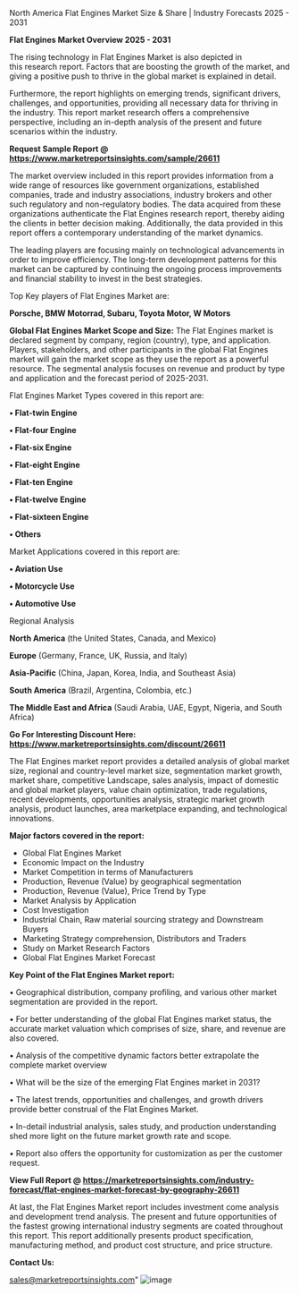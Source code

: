   North America Flat Engines Market Size & Share | Industry Forecasts 2025 - 2031

<Strong> Flat Engines Market Overview 2025 - 2031</strong>

The rising technology in Flat Engines Market is also depicted in this research report. Factors that are boosting the growth of the market, and giving a positive push to thrive in the global market is explained in detail.

Furthermore, the report highlights on emerging trends, significant drivers, challenges, and opportunities, providing all necessary data for thriving in the industry. This report market research offers a comprehensive perspective, including an in-depth analysis of the present and future scenarios within the industry.

<strong>Request Sample Report @ <a href=https://www.marketreportsinsights.com/sample/26611>https://www.marketreportsinsights.com/sample/26611</a></strong>

The market overview included in this report provides information from a wide range of resources like government organizations, established companies, trade and industry associations, industry brokers and other such regulatory and non-regulatory bodies. The data acquired from these organizations authenticate the Flat Engines research report, thereby aiding the clients in better decision making. Additionally, the data provided in this report offers a contemporary understanding of the market dynamics.

The leading players are focusing mainly on technological advancements in order to improve efficiency. The long-term development patterns for this market can be captured by continuing the ongoing process improvements and financial stability to invest in the best strategies.

Top Key players of Flat Engines Market are:

<strong>Porsche, BMW Motorrad, Subaru, Toyota Motor, W Motors</strong>

<strong><b>Global Flat Engines Market Scope and Size:</b></strong>
The Flat Engines market is declared segment by company, region (country), type, and application. Players, stakeholders, and other participants in the global Flat Engines market will gain the market scope as they use the report as a powerful resource. The segmental analysis focuses on revenue and product by type and application and the forecast period of 2025-2031.

Flat Engines Market Types covered in this report are:

<strong>• Flat-twin Engine

• Flat-four Engine

• Flat-six Engine

• Flat-eight Engine

• Flat-ten Engine

• Flat-twelve Engine

• Flat-sixteen Engine

• Others</strong>

Market Applications covered in this report are:

<strong>• Aviation Use

• Motorcycle Use

• Automotive Use</strong> 

Regional Analysis

<strong>North America</strong> (the United States, Canada, and Mexico)

<strong>Europe</strong> (Germany, France, UK, Russia, and Italy)

<strong>Asia-Pacific</strong> (China, Japan, Korea, India, and Southeast Asia)

<strong>South America</strong> (Brazil, Argentina, Colombia, etc.)

<strong>The Middle East and Africa</strong> (Saudi Arabia, UAE, Egypt, Nigeria, and South Africa)

<strong>Go For Interesting Discount Here: <a href=https://www.marketreportsinsights.com/discount/26611>https://www.marketreportsinsights.com/discount/26611</a></strong>

The Flat Engines market report provides a detailed analysis of global market size, regional and country-level market size, segmentation market growth, market share, competitive Landscape, sales analysis, impact of domestic and global market players, value chain optimization, trade regulations, recent developments, opportunities analysis, strategic market growth analysis, product launches, area marketplace expanding, and technological innovations.

<strong><b>Major factors covered in the report:</b></strong>
<ul>
  <li>Global Flat Engines Market </li>
  <li>Economic Impact on the Industry</li>
  <li>Market Competition in terms of Manufacturers</li>
  <li>Production, Revenue (Value) by geographical segmentation</li>
  <li>Production, Revenue (Value), Price Trend by Type</li>
  <li>Market Analysis by Application</li>
  <li>Cost Investigation</li>
  <li>Industrial Chain, Raw material sourcing strategy and Downstream Buyers</li>
  <li>Marketing Strategy comprehension, Distributors and Traders</li>
  <li>Study on Market Research Factors</li>
  <li>Global Flat Engines Market Forecast</li>
</ul>

<strong><b>Key Point of the Flat Engines Market report:</b></strong>

• Geographical distribution, company profiling, and various other market segmentation are provided in the report.

• For better understanding of the global Flat Engines market status, the accurate market valuation which comprises of size, share, and revenue are also covered.

• Analysis of the competitive dynamic factors better extrapolate the complete market overview

• What will be the size of the emerging Flat Engines market in 2031?

• The latest trends, opportunities and challenges, and growth drivers provide better construal of the Flat Engines Market.

• In-detail industrial analysis, sales study, and production understanding shed more light on the future market growth rate and scope.

• Report also offers the opportunity for customization as per the customer request.

<strong><b>View Full Report @ <a href=https://marketreportsinsights.com/industry-forecast/flat-engines-market-forecast-by-geography-26611>https://marketreportsinsights.com/industry-forecast/flat-engines-market-forecast-by-geography-26611</a></b></strong>


At last, the Flat Engines Market report includes investment come analysis and development trend analysis. The present and future opportunities of the fastest growing international industry segments are coated throughout this report. This report additionally presents product specification, manufacturing method, and product cost structure, and price structure.

<strong>Contact Us:</strong>

sales@marketreportsinsights.com"
![image](https://github.com/user-attachments/assets/ccd83706-0335-400d-8c0f-535089e7aa04)
